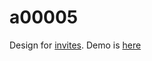 # a00005

Design for [invites](https://e.rathnas.com). Demo is [here](https://i.rathnas.com/?iid=demo&preview=a00005)
